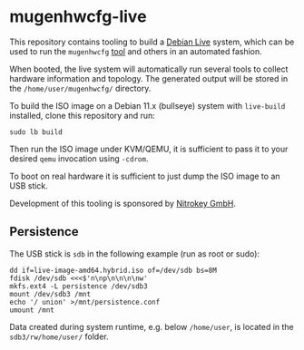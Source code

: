 # mugenhwcfg-live

This repository contains tooling to build a [Debian Live](https://live-team.pages.debian.net/live-manual/html/live-manual/index.en.html) system, which can be used to run the `mugenhwcfg` [tool](https://git.codelabs.ch/?p=muen/mugenhwcfg.git) and others in an automated fashion.

When booted, the live system will automatically run several tools to collect hardware information and topology.
The generated output will be stored in the `/home/user/mugenhwcfg/` directory.

To build the ISO image on a Debian 11.x (bullseye) system with `live-build` installed, clone this repository and run:

```
sudo lb build
```

Then run the ISO image under KVM/QEMU, it is sufficient to pass it to your desired `qemu` invocation using `-cdrom`.

To boot on real hardware it is sufficient to just dump the ISO image to an USB stick.

Development of this tooling is sponsored by [Nitrokey GmbH](https://nitrokey.com).

## Persistence

The USB stick is `sdb` in the following example (run as root or sudo):

```
dd if=live-image-amd64.hybrid.iso of=/dev/sdb bs=8M
fdisk /dev/sdb <<<$'n\np\n\n\n\nw'
mkfs.ext4 -L persistence /dev/sdb3
mount /dev/sdb3 /mnt
echo '/ union' >/mnt/persistence.conf
umount /mnt
```

Data created during system runtime, e.g. below `/home/user`, is located in the `sdb3/rw/home/user/` folder.
